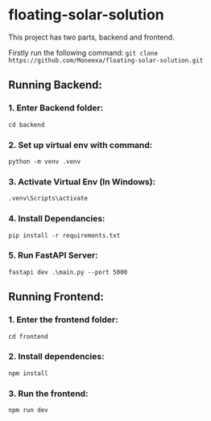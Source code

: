 # floating-solar-solution

This project has two parts, backend and frontend.

Firstly run the following command:
```git clone https://github.com/Moneexa/floating-solar-solution.git```

## Running Backend:

### 1. Enter Backend folder:
```cd backend```
### 2. Set up virtual env with command:
```python -m venv .venv```
### 3. Activate Virtual Env (In Windows):
```.venv\Scripts\activate```
### 4. Install Dependancies:
```pip install -r requirements.txt```
### 5. Run FastAPI Server:
```fastapi dev .\main.py --port 5000```


## Running Frontend:

### 1. Enter the frontend folder:
```cd frontend```
### 2. Install dependencies:
```npm install```
### 3. Run the frontend:
```npm run dev```

